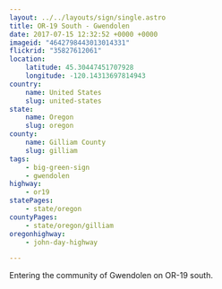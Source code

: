 ```yaml
---
layout: ../../layouts/sign/single.astro
title: OR-19 South - Gwendolen
date: 2017-07-15 12:32:52 +0000 +0000
imageid: "4642798443013014331"
flickrid: "35827612061"
location:
    latitude: 45.30447451707928
    longitude: -120.14313697814943
country:
    name: United States
    slug: united-states
state:
    name: Oregon
    slug: oregon
county:
    name: Gilliam County
    slug: gilliam
tags:
    - big-green-sign
    - gwendolen
highway:
    - or19
statePages:
    - state/oregon
countyPages:
    - state/oregon/gilliam
oregonhighway:
    - john-day-highway

---
```

Entering the community of Gwendolen on OR-19 south.